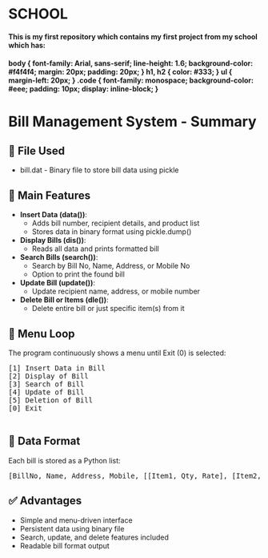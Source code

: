 # SCHOOL
<div>
<h4>This is my first repository which contains my first project from my school which has: <h4>
    <title>Bill Management System Summary</title>
        body {
            font-family: Arial, sans-serif;
            line-height: 1.6;
            background-color: #f4f4f4;
            margin: 20px;
            padding: 20px;
        }
        h1, h2 {
            color: #333;
        }
        ul {
            margin-left: 20px;
        }
        .code {
            font-family: monospace;
            background-color: #eee;
            padding: 10px;
            display: inline-block;
        }

<h1>Bill Management System - Summary</h1>

<h2>📁 File Used</h2>
    <ul>
        <li><span class="code">bill.dat</span> - Binary file to store bill data using <span class="code">pickle</span></li>
    </ul>

<h2>🔧 Main Features</h2>
    <ul>
        <li><strong>Insert Data (<span class="code">data()</span>)</strong>:
            <ul>
                <li>Adds bill number, recipient details, and product list</li>
                <li>Stores data in binary format using <span class="code">pickle.dump()</span></li>
            </ul>
        </li>
        <li><strong>Display Bills (<span class="code">dis()</span>)</strong>:
            <ul>
                <li>Reads all data and prints formatted bill</li>
            </ul>
        </li>
        <li><strong>Search Bills (<span class="code">search()</span>)</strong>:
            <ul>
                <li>Search by Bill No, Name, Address, or Mobile No</li>
                <li>Option to print the found bill</li>
            </ul>
        </li>
        <li><strong>Update Bill (<span class="code">update()</span>)</strong>:
            <ul>
                <li>Update recipient name, address, or mobile number</li>
            </ul>
        </li>
        <li><strong>Delete Bill or Items (<span class="code">dle()</span>)</strong>:
            <ul>
                <li>Delete entire bill or just specific item(s) from it</li>
            </ul>
        </li>
    </ul>

<h2>🔁 Menu Loop</h2>
    <p>The program continuously shows a menu until Exit (0) is selected:</p>
    <pre class="code">
[1] Insert Data in Bill
[2] Display of Bill
[3] Search of Bill
[4] Update of Bill
[5] Deletion of Bill
[0] Exit
    </pre>

<h2>🧠 Data Format</h2>
    <p>Each bill is stored as a Python list:</p>
    <pre class="code">[BillNo, Name, Address, Mobile, [[Item1, Qty, Rate], [Item2, Qty, Rate], ...]]</pre>

<h2>✅ Advantages</h2>
    <ul>
        <li>Simple and menu-driven interface</li>
        <li>Persistent data using binary file</li>
        <li>Search, update, and delete features included</li>
        <li>Readable bill format output</li>
    </ul>



